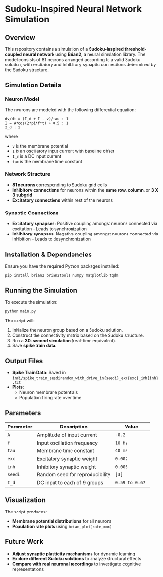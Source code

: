 # Sudoku-Inspired Neural Network Simulation

## Overview
This repository contains a simulation of a **Sudoku-inspired threshold-coupled neural network** using **Brian2**, a neural simulation library. The model consists of 81 neurons arranged according to a valid Sudoku solution, with excitatory and inhibitory synaptic connections determined by the Sudoku structure.

## Simulation Details

### Neuron Model
The neurons are modeled with the following differential equation:

```
dv/dt = (I_d + I - v)/tau : 1
I = A*cos(2*pi*f*t) + 0.5 : 1
I_d : 1
```

where:
- `v` is the membrane potential
- `I` is an oscillatory input current with baseline offset
- `I_d` is a DC input current
- `tau` is the membrane time constant

### Network Structure
- **81 neurons** corresponding to Sudoku grid cells
- **Inhibitory connections** for neurons within the **same row**, **column**, or **3 X 3 subgrid**
- **Excitatory connections** within rest of the neurons

### Synaptic Connections
- **Excitatory synapses:** Positive coupling amongst neurons connected via excitation - Leads to synchronization
- **Inhibitory synapses:** Negative coupling amongst neurons connected via inhibition - Leads to desynchronization

## Installation & Dependencies
Ensure you have the required Python packages installed:
```sh
pip install brian2 brian2tools numpy matplotlib tqdm
```

## Running the Simulation
To execute the simulation:
```python
python main.py
```

The script will:
1. Initialize the neuron group based on a Sudoku solution.
2. Construct the connectivity matrix based on the Sudoku structure.
3. Run a **30-second simulation** (real-time equivalent).
4. Save **spike train data**.

## Output Files
- **Spike Train Data**: Saved in `indi/spike_train_seedirandom_with_drive_in{seedi}_exc{exc}_inh{inh}.txt`
- **Plots**:
  - Neuron membrane potentials
  - Population firing rate over time

## Parameters
| Parameter | Description | Value |
|-----------|-------------|-------|
| `A` | Amplitude of input current | `-0.2` |
| `f` | Input oscillation frequency | `10 Hz` |
| `tau` | Membrane time constant | `40 ms` |
| `exc` | Excitatory synaptic weight | `0.002` |
| `inh` | Inhibitory synaptic weight | `0.006` |
| `seedi` | Random seed for reproducibility | `[3]` |
| `I_d` | DC input to each of 9 groups | `0.59 to 0.67 ` |

## Visualization
The script produces:
- **Membrane potential distributions** for all neurons
- **Population rate plots** using `brian_plot(rate_mon)`

## Future Work
- **Adjust synaptic plasticity mechanisms** for dynamic learning
- **Explore different Sudoku solutions** to analyze structural effects
- **Compare with real neuronal recordings** to investigate cognitive representations

